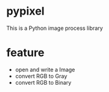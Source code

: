 # pypixel

This is a Python image process library

# feature

- open and write a Image 
- convert RGB to Gray
- convert RGB to Binary